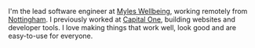 I'm the lead software engineer at [Myles Wellbeing](https://www.myleswellbeing.com/), working remotely from [Nottingham](https://www.google.com/maps/place/Nottingham). I previously worked at [Capital One](https://capitalone.co.uk/), building websites and developer tools. I love making things that work well, look good and are easy-to-use for everyone.
